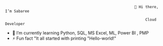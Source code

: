                                                                👋 Hi there, I’m Sabaree

                                                                    Cloud Developer
 


- 🌱 I’m currently learning  Python, SQL, MS Excel, ML, Power BI , PMP
- ⚡ Fun fact "It all started with printing "Hello-world!"




<!---
sabari1008/sabari1008 is a ✨ special ✨ repository because its `README.md` (this file) appears on your GitHub profile.
You can click the Preview link to take a look at your changes.
--->
